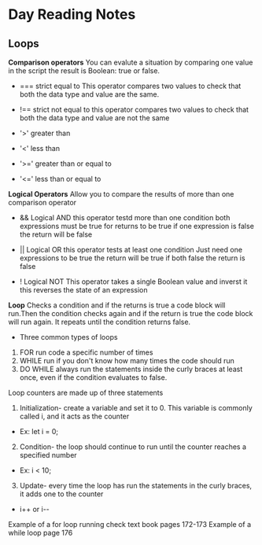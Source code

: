 # Day Reading Notes

## Loops

**Comparison operators**
You can evalute a situation by comparing one value in the script the result is Boolean: true or false.

- === strict equal to 
This operator compares two values to check that both the data type and value are the same.

- !== strict not equal to
this operator compares two values to check that both the data type and value are not the same

- '>' greater than
- '<' less than
- '>=' greater than or equal to
- '<=' less than or equal to

**Logical Operators**
Allow you to compare the results of more than one comparison operator

- && Logical AND
this operator testd more than one condition
both expressions must be true for returns to be true
if one expression is false the return will be false

- || Logical OR
this operator tests at least one condition
Just need one expressions to be true the return will be true
if both false the return is false

- ! Logical NOT
This operator takes a single Boolean value and inverst it
this reverses the state of an expression

**Loop**
Checks a condition and if the returns is true a code block will run.Then the condition checks again and if the return is true the code block will run again. It repeats until the condition returns false.

- Three common types of loops
 1. FOR run code a specific number of times
 2. WHILE run if you don't know how many times the code should run
 3. DO WHILE always run the statements inside the curly braces at least once, even if the condition evaluates to false.

 Loop counters are made up of three statements
 1. Initialization- create a variable and set it to 0. This variable is commonly called i, and it acts as the counter
  - Ex: let i = 0;
 2. Condition- the loop should continue to run until the counter reaches a specified number
  - Ex: i < 10;
 3. Update- every time the loop has run the statements in the curly braces, it adds one to the counter
  - i++ or i--

  Example of a for loop running check text book pages 172-173
  Example of a while loop page 176

  
